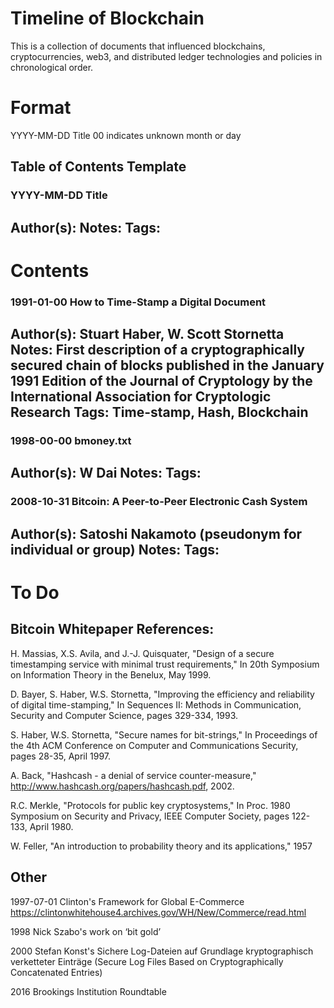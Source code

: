 # Timeline of Blockchain
This is a collection of documents that influenced blockchains, cryptocurrencies, web3, and distributed ledger technologies and policies in chronological order.

# Format
YYYY-MM-DD Title
00 indicates unknown month or day

## Table of Contents Template
### YYYY-MM-DD Title
Author(s): 
Notes: 
Tags:
---
# Contents
### 1991-01-00 How to Time-Stamp a Digital Document
Author(s): Stuart Haber, W. Scott Stornetta
Notes: First description of a cryptographically secured chain of blocks published in the January 1991 Edition of the Journal of Cryptology by the International Association for Cryptologic Research
Tags: Time-stamp, Hash, Blockchain
---
### 1998-00-00 bmoney.txt
Author(s): W Dai
Notes:
Tags:
---
### 2008-10-31 Bitcoin: A Peer-to-Peer Electronic Cash System
Author(s): Satoshi Nakamoto (pseudonym for individual or group)
Notes: 
Tags:
---
# To Do
## Bitcoin Whitepaper References:
H. Massias, X.S. Avila, and J.-J. Quisquater, "Design of a secure timestamping service with minimal trust requirements," In 20th Symposium on Information Theory in the Benelux, May 1999. 

D. Bayer, S. Haber, W.S. Stornetta, "Improving the efficiency and reliability of digital time-stamping," In Sequences II: Methods in Communication, Security and Computer Science, pages 329-334, 1993.

S. Haber, W.S. Stornetta, "Secure names for bit-strings," In Proceedings of the 4th ACM Conference on Computer and Communications Security, pages 28-35, April 1997.

A. Back, "Hashcash - a denial of service counter-measure," http://www.hashcash.org/papers/hashcash.pdf, 2002. 

R.C. Merkle, "Protocols for public key cryptosystems," In Proc. 1980 Symposium on Security and Privacy, IEEE Computer Society, pages 122-133, April 1980. 

W. Feller, "An introduction to probability theory and its applications," 1957

## Other
1997-07-01 Clinton's Framework for Global E-Commerce https://clintonwhitehouse4.archives.gov/WH/New/Commerce/read.html

1998 Nick Szabo's work on ‘bit gold’

2000 Stefan Konst's Sichere Log-Dateien auf Grundlage kryptographisch verketteter Einträge (Secure Log Files Based on Cryptographically Concatenated Entries)

2016 Brookings Institution Roundtable

